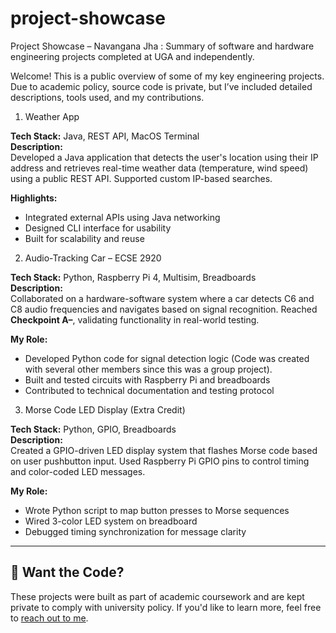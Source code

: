 # project-showcase
Project Showcase – Navangana Jha : Summary of software and hardware engineering projects completed at UGA and independently.

Welcome! This is a public overview of some of my key engineering projects. Due to academic policy, source code is private, but I’ve included detailed descriptions, tools used, and my contributions.

1. Weather App

**Tech Stack:** Java, REST API, MacOS Terminal  
**Description:**  
Developed a Java application that detects the user's location using their IP address and retrieves real-time weather data (temperature, wind speed) using a public REST API. Supported custom IP-based searches.

**Highlights:**
- Integrated external APIs using Java networking
- Designed CLI interface for usability
- Built for scalability and reuse


2. Audio-Tracking Car – ECSE 2920

**Tech Stack:** Python, Raspberry Pi 4, Multisim, Breadboards  
**Description:**  
Collaborated on a hardware-software system where a car detects C6 and C8 audio frequencies and navigates based on signal recognition. Reached **Checkpoint A–**, validating functionality in real-world testing.

**My Role:**
- Developed Python code for signal detection logic (Code was created with several other members since this was a group project).
- Built and tested circuits with Raspberry Pi and breadboards
- Contributed to technical documentation and testing protocol


3. Morse Code LED Display (Extra Credit)

**Tech Stack:** Python, GPIO, Breadboards  
**Description:**  
Created a GPIO-driven LED display system that flashes Morse code based on user pushbutton input. Used Raspberry Pi GPIO pins to control timing and color-coded LED messages.

**My Role:**
- Wrote Python script to map button presses to Morse sequences
- Wired 3-color LED system on breadboard
- Debugged timing synchronization for message clarity

---

## 📩 Want the Code?

These projects were built as part of academic coursework and are kept private to comply with university policy. If you'd like to learn more, feel free to [reach out to me](mailto:navanganajha05@gmail.com).
